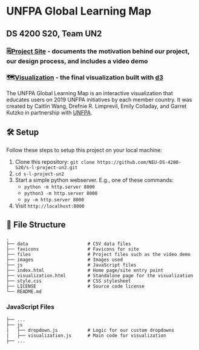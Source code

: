# UNFPA Global Learning Map

## DS 4200 S20, Team UN2

### 🗒[Project Site](https://neu-ds-4200-s20.github.io/s-l-project-un2/) - documents the motivation behind our project, our design process, and includes a video demo

### 🗺[Visualization](https://neu-ds-4200-s20.github.io/s-l-project-un2/visualization.html) - the final visualization built with [d3](https://d3js.org/)

The UNFPA Global Learning Map is an interactive visualization that educates users on 2019 UNFPA initiatives by each member country. It was created by Caitlin Wang, Drefnie R. Limprevil, Emily Colladay, and Garret Kutzko in partnership with [UNFPA](https://www.unfpa.org/).

## 🛠 Setup

Follow these steps to setup this project on your local machine:

1. Clone this repository: `git clone https://github.com/NEU-DS-4200-S20/s-l-project-un2.git`
2. `cd s-l-project-un2`
3. Start a simple python webserver. E.g., one of these commands:
   - `python -m http.server 8000`
   - `python3 -m http.server 8000`
   - `py -m http.server 8000`
4. Visit `http://localhost:8000`

## 📁 File Structure

```
.
├── data                      # CSV data files
├── favicons                  # Favicons for site
├── files                     # Project files such as the video demo
├── images                    # Images used
├── js                        # JavaScript files
├── index.html                # Home page/site entry point
├── visualization.html        # Standalone page for the visualization
├── style.css                 # CSS stylesheet
├── LICENSE                   # Source code license
└── README.md
```

### JavaScript Files

```
├── ...
├── js
|   ├── dropdown.js           # Logic for our custom dropdowns
|   ├── visualization.js      # Main code for visualization
├── ...
```

